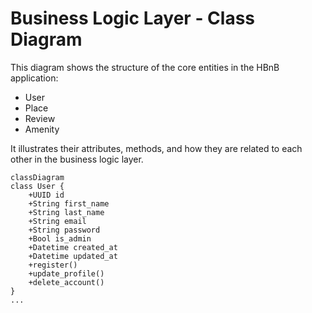 
# Business Logic Layer - Class Diagram

This diagram shows the structure of the core entities in the HBnB application:
- User
- Place
- Review
- Amenity

It illustrates their attributes, methods, and how they are related to each other in the business logic layer.

```mermaid
classDiagram
class User {
    +UUID id
    +String first_name
    +String last_name
    +String email
    +String password
    +Bool is_admin
    +Datetime created_at
    +Datetime updated_at
    +register()
    +update_profile()
    +delete_account()
}
...
